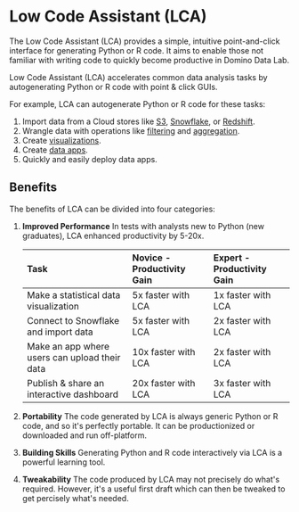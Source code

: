 # Low Code Assistant (LCA) 

The Low Code Assistant (LCA) provides a simple, intuitive point-and-click interface for generating Python or R code. It aims to enable those not familiar with writing code to quickly become productive in Domino Data Lab.

Low Code Assistant (LCA) accelerates common data analysis tasks by autogenerating Python or R code with point & click GUIs.

For example, LCA can autogenerate Python or R code for these tasks:

1. Import data from a Cloud stores like [S3](/loading-data/redshift/), [Snowflake](/loading-data/snowflake/), or [Redshift](/loading-data/redshift/).
2. Wrangle data with operations like [filtering](/transform/filter) and [aggregation](/transform/group-aggregate).
3. Create [visualizations](/visualization/plotly).
4. Create [data apps](/app/create).
5. Quickly and easily deploy data apps.

## Benefits

The benefits of LCA can be divided into four categories:

1. **Improved Performance** In tests with analysts new to Python (new graduates), LCA enhanced productivity by 5-20x.

    | Task                          | Novice - Productivity Gain       | Expert - Productivity Gain      |
    | :---                          | :---                                    | :---          |
    | Make a statistical data visualization                             | 5x faster with LCA     | 1x faster with LCA    |
    | Connect to Snowflake and import data               | 5x faster with LCA     | 2x faster with LCA    |
    | Make an app where users can upload their data       | 10x faster with LCA    | 2x faster with LCA    |
    | Publish & share an interactive dashboard                          | 20x faster with LCA    | 3x faster with LCA    |

2. **Portability** The code generated by LCA is always generic Python or R code, and so it's perfectly portable. It can be productionized or downloaded and run off-platform. 
3. **Building Skills** Generating Python and R code interactively via LCA is a powerful learning tool.
4. **Tweakability** The code produced by LCA may not precisely do what's required. However, it's a useful first draft which can then be tweaked to get percisely what's needed.


